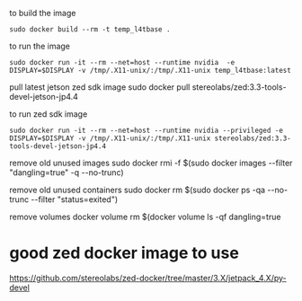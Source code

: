 to build the image
```
sudo docker build --rm -t temp_l4tbase .
```

to run the image
```
sudo docker run -it --rm --net=host --runtime nvidia  -e DISPLAY=$DISPLAY -v /tmp/.X11-unix/:/tmp/.X11-unix temp_l4tbase:latest
```

pull latest jetson zed sdk image
sudo docker pull stereolabs/zed:3.3-tools-devel-jetson-jp4.4

to run zed sdk image
```
sudo docker run -it --rm --net=host --runtime nvidia --privileged -e DISPLAY=$DISPLAY -v /tmp/.X11-unix/:/tmp/.X11-unix stereolabs/zed:3.3-tools-devel-jetson-jp4.4
```


remove old unused images
sudo docker rmi -f $(sudo docker images --filter "dangling=true" -q --no-trunc)

remove old unused containers
sudo docker rm $(sudo docker ps -qa --no-trunc --filter "status=exited")

remove volumes
docker volume rm $(docker volume ls -qf dangling=true


# good zed docker image to use
https://github.com/stereolabs/zed-docker/tree/master/3.X/jetpack_4.X/py-devel
